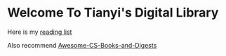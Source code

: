 # Welcome To Tianyi's Digital Library

Here is my [reading list](https://docs.google.com/spreadsheets/d/119pmbtxhvNyCwUOHApzPfL7V22M7Xy4zD9shbvAABcY/edit?usp=sharing)

Also recommend [Awesome-CS-Books-and-Digests](https://github.com/wx-chevalier/Awesome-CS-Books-and-Digests)


